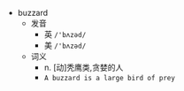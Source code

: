 - buzzard
  - 发音
    - 英 `/'bʌzəd/`
    - 美 `/'bʌzəd/`
  - 词义
    - n. [动]秃鹰类,贪婪的人
    - `A buzzard is a large bird of prey`
